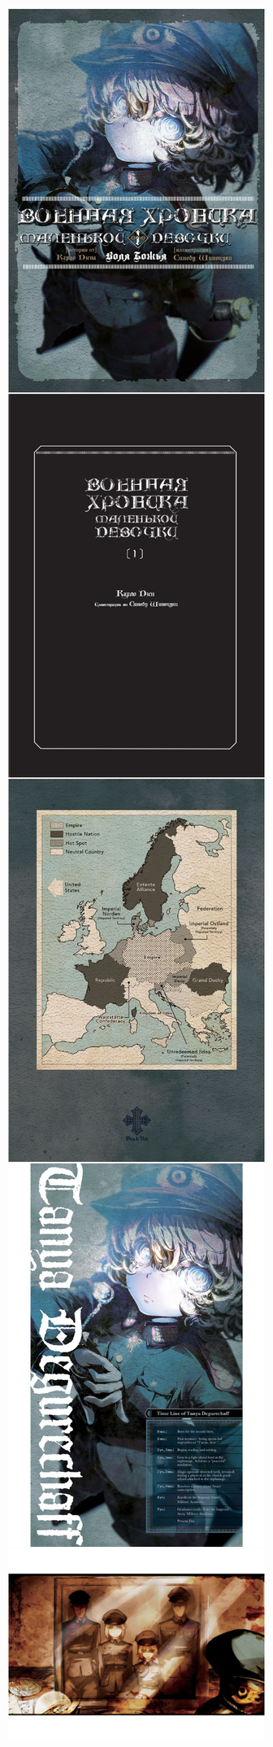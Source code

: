 ![](<./Files/Youjo-Senki-01_ Deus-lo-vult_Обложка-РУС.png>)
![](<../Youjo-Senki-01_ Deus-lo-vult_Титульная-Страница-РУС.png>)
![](<./Files/Youjo Senki 01 _ Deus-lo-vult_Карта.jpg>)![](<./Files/Youjo-Senki-01_ Deus-lo-vult_Обложка-Внутренняя.jpg>)![](<./Files/Youjo-Senki-01_ Deus-lo-vult_Иллюстрация.jpg>)